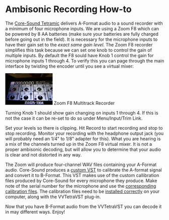 # Ambisonic Recording How-to

The [Core-Sound Tetramic](http://www.core-sound.com/TetraMic/1.php) delivers A-Format audio to a sound recorder with a minimum of four microphone inputs.  We are using a Zoom F8 which can be powered by 8 AA batteries (make sure your batteries are fully charged before going out in the field).  It is necessary for the microphone inputs to have their gain set to the *exact same gain level*.  The Zoom F8 recorder simplifies this task because we can set one knob to control the gain of multiple inputs.  By default the F8 sould have Knob 1 control the gain for microphone inputs 1 through 4.  To verify this you can page through the main interface by twisting the encoder until you see a virtual mixer:

<img src="ambisonic-recording/images/ZoomF8-mixer.jpg" width="150" height="100"/>  Zoom F8 Multitrack Recorder

Turning Knob 1 should show gain changing on inputs 1 through 4.  If this is not the case it can be re-set to do so under Menu/Input/Trim Link.

Set your levels so there is clipping.  Hit Record to start recording and stop to stop recording.  Monitor your recording with the headphone output jack (you will probably need an 1/4" to 1/8" adapter for this).  What you are hearing is a mix of the channels turned up in the Zoom F8 virtual mixer.  It is not a proper ambisonic decoding, but will allow you to determine that your audio is clear and not distorted in any way.

The Zoom will produce four-channel WAV files containing your A-Format audio.  Core-Sound produces a [custom VST](https://www.vvaudio.com/products/VVTetraVST) to calibrate the A-format signal and convert it to B-Format.  This VST makes use of the custom callibration files produced by Core-Sound for every microphone they produce.  Make note of the serial number for the microphone and use the [corresponding calibration files](ambisonic-recording/callibrations).  The calibration files need to be [installed correctly](https://www.vvaudio.com/support) on your computer, along with the VVTetraVST plug-in.  

Now that you have B-Format audio from the VVTetraVST you can decode it in may different ways.  Enjoy!
